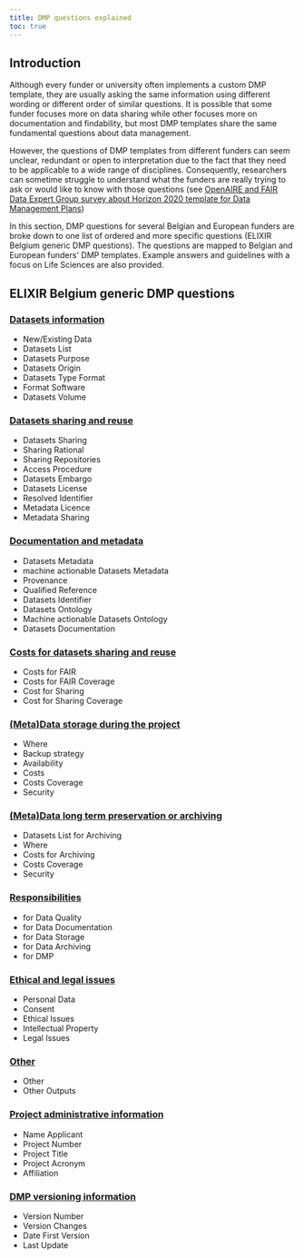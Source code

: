 ```yaml
---
title: DMP questions explained
toc: true
---
```


## Introduction
Although every funder or university often implements a custom DMP template, they are usually asking the same information using different wording or different order of similar questions. It is possible that some funder focuses more on data sharing while other focuses more on documentation and findability, but most DMP templates share the same fundamental questions about data management.

However, the questions of DMP templates from different funders can seem unclear, redundant or open to interpretation due to the fact that they need to be applicable to a wide range of disciplines. Consequently, researchers can sometime struggle to understand what the funders are really trying to ask or would like to know with those questions (see [OpenAIRE and FAIR Data Expert Group survey about Horizon 2020 template for Data Management Plans](https://zenodo.org/record/1120245#.YymZfy8RoUs))

In this section, DMP questions for several Belgian and European funders are broke down to one list of ordered and more specific questions (ELIXIR Belgium generic DMP questions). The questions are mapped to Belgian and European funders' DMP templates. Example answers and guidelines with a focus on Life Sciences are also provided.

## ELIXIR Belgium generic DMP questions

### [Datasets information](datasets_info.md)
* New/Existing Data
* Datasets List
* Datasets Purpose
* Datasets Origin
* Datasets Type Format
* Format Software
* Datasets Volume
### [Datasets sharing and reuse](sharing_reuse)
* Datasets Sharing
* Sharing Rational
* Sharing Repositories
* Access Procedure
* Datasets Embargo
* Datasets License
* Resolved Identifier
* Metadata Licence
* Metadata Sharing
### [Documentation and metadata](doc_metadata)
* Datasets Metadata
* machine actionable Datasets Metadata
* Provenance
* Qualified Reference
* Datasets Identifier
* Datasets Ontology
* Machine actionable Datasets Ontology
* Datasets Documentation
### [Costs for datasets sharing and reuse](costs_sharing_reuse)
* Costs for FAIR
* Costs for FAIR Coverage
* Cost for Sharing
* Cost for Sharing Coverage
### [(Meta)Data storage during the project](storage_during)
* Where
* Backup strategy
* Availability
* Costs
* Costs Coverage
* Security
### [(Meta)Data long term preservation or archiving](long_term)
* Datasets List for Archiving
* Where
* Costs for Archiving
* Costs Coverage
* Security
### [Responsibilities](responsibilities)
* for Data Quality
* for Data Documentation
* for Data Storage
* for Data Archiving
* for DMP
### [Ethical and legal issues](ethical_legal_issues)
* Personal Data
* Consent
* Ethical Issues
* Intellectual Property
* Legal Issues
### [Other](other)
* Other
* Other Outputs
### [Project administrative information](project_admin_info)
* Name Applicant
* Project Number
* Project Title
* Project Acronym
* Affiliation
### [DMP versioning information](dmp_version_info)
* Version Number
* Version Changes
* Date First Version
* Last Update


